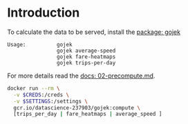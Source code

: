 # Introduction

To calculate the data to be served, install the [package: gojek](./gojek)

```
Usage:          gojek
                gojek average-speed
                gojek fare-heatmaps
                gojek trips-per-day
```


For more details read the [docs: 02-precompute.md](../docs/02-precompute.md).

```bash
docker run --rm \
  -v $CREDS:/creds \
  -v $SETTINGS:/settings \
  gcr.io/datascience-237903/gojek:compute \
  [trips_per_day | fare_heatmaps | average_speed ]
```
